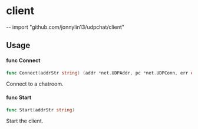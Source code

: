 # client
--
    import "github.com/jonnylin13/udpchat/client"


## Usage

#### func  Connect

```go
func Connect(addrStr string) (addr *net.UDPAddr, pc *net.UDPConn, err error)
```
Connect to a chatroom.

#### func  Start

```go
func Start(addrStr string)
```
Start the client.
